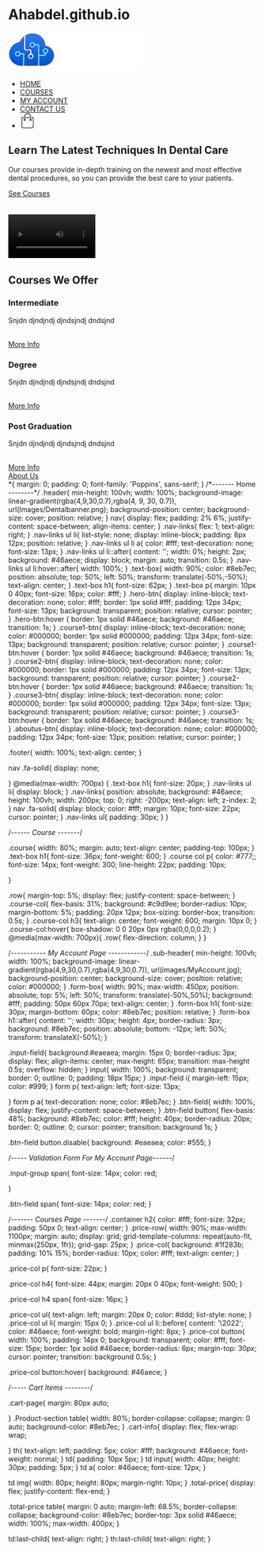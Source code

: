 # Ahabdel.github.io
<!DOCTYPE html>
<html>
<head>
    <meta name="viewport" content="with=deivce-width, initial-
    scale=1.0">
     <title>Dental Course Website</title>
     <link rel="stylesheet" href="style.css">
     <link rel="preconnect" href="https://fonts.googleapis.com">
<link rel="preconnect" href="https://fonts.gstatic.com" crossorigin>
<link href="https://fonts.googleapis.com/css2?family=Poppins:wght@100;200;300;400;600;700&display=swap" rel="stylesheet">
<link rel="stylesheet" href="https://cdnjs.cloudflare.com/ajax/libs/font-awesome/6.3.0/css/all.min.css">
</head>
<body>
  <section class="header">
    <nav>
      <div class="logo">
        <img src="images/logo.png" >
      </div>
      <div class="nav-links" id="navLinks">
        <i class="fa-sharp fa-solid fa-xmark" onclick="hideMenu()"></i>
        <ul> 
          <li><a href="Home.html">HOME</a></li>
          <li><a href="Courses.html">COURSES</a></li>
          <li><a href="MyAccount.html">MY ACCOUNT</a></li>
          <li><a href="ContactUs.html">CONTACT US</a></li>
          <li><a href="Cart.html"><img src="images/cart.png" width="30px" height="30px" ></a></li>
        </ul>
      </div>
      <i class="fa-solid fa-bars" onclick="showMenu()"></i>
    </nav>
<div class="text-box">
  <h1>Learn The Latest Techniques In Dental Care</h1>
  <p>Our courses provide in-depth training on the newest and most effective dental procedures, so you can provide the best care to your patients.</p>
  <a href=""class="hero-btn">See Courses</a>
  <br>
  <br>
  <br>
  <video width="35%" controls>
    <source src="video.mp4" type="video/mp4" >
  </video>
</div>
   </section>

<!-------- Course --------->

<section class="course">
  <h1>Courses We Offer</h1>
  <p></p>

  <div class="row">
    <div class="course-col">
      <h3>Intermediate</h3>
      <p>Snjdn djndjndj djndsjndj dndsjnd</p>
      <br>
      <a href="Courses.html" class="course1-btn">More Info</a>
    </div>  
    <div class="course-col">
      <h3>Degree</h3>
      <p>Snjdn djndjndj djndsjndj dndsjnd</p>
      <br>
      <a href="Courses.html" class="course2-btn">More Info</a>
    </div>
    <div class="course-col">
      <h3>Post Graduation</h3>
      <p>Snjdn djndjndj djndsjndj dndsjnd</p>
      <br>
      <a href="Courses.html" class="course3-btn">More Info</a>
    </div>
  </div>
</section>

<!---------- Footer ---------->
<section class="footer">
  <a href="AboutUs.html" class="aboutus-btn">About Us</a>

</section>


<!---------JavaScript for Toggle Menu-------->

<script>
      var navLinks = document.getElementById("navLinks");
      
      function showMenu(){
        navLinks.style.right = "0";
      }
      function hideMenu(){
        navLinks.style.right = "-200px";
      }
   </script>
   
  </body>
</html>
*{
  margin: 0;
  padding: 0;
  font-family: 'Poppins', sans-serif;
}
/*------- Home --------*/
.header{
  min-height: 100vh;
  width: 100%;
  background-image: linear-gradient(rgba(4,9,30,0.7),rgba(4, 9, 30, 0.7)), url(Images/Dentalbanner.png);
  background-position: center;
  background-size: cover;
  position: relative;
}
nav{
  display: flex;
  padding: 2% 6%;
  justify-content: space-between;
  align-items: center;
}
.nav-links{
  flex: 1;
  text-align: right;
}
.nav-links ul li{
    list-style: none;
    display: inline-block;
    padding: 8px 12px;
    position: relative;
}
.nav-links ul li a{
  color: #fff;
  text-decoration: none;
  font-size: 13px;
}
.nav-links ul li::after{
  content: '';
  width: 0%;
  height: 2px;
  background: #46aece;
  display: block;
  margin: auto;
  transition: 0.5s;
}
.nav-links ul li:hover::after{
  width: 100%;
}
.text-box{
  width: 90%;
  color: #8eb7ec;
  position: absolute;
  top: 50%;
  left: 50%;
  transform: translate(-50%,-50%);
  text-align: center;
}
.text-box h1{
    font-size: 62px;
}
.text-box p{
  margin: 10px 0 40px;
  font-size: 16px;
  color: #fff;
}
.hero-btn{
  display: inline-block;
  text-decoration: none;
  color: #fff;
  border: 1px solid #fff;
  padding: 12px 34px;
  font-size: 13px;
  background: transparent;
  position: relative;
  cursor: pointer;
}
.hero-btn:hover {
  border: 1px solid #46aece;
  background: #46aece;
  transition: 1s;
}
.course1-btn{
  display: inline-block;
  text-decoration: none;
  color: #000000;
  border: 1px solid #000000;
  padding: 12px 34px;
  font-size: 13px;
  background: transparent;
  position: relative;
  cursor: pointer;
}
.course1-btn:hover {
  border: 1px solid #46aece;
  background: #46aece;
  transition: 1s;
}
.course2-btn{
  display: inline-block;
  text-decoration: none;
  color: #000000;
  border: 1px solid #000000;
  padding: 12px 34px;
  font-size: 13px;
  background: transparent;
  position: relative;
  cursor: pointer;
}
.course2-btn:hover {
  border: 1px solid #46aece;
  background: #46aece;
  transition: 1s;
}
.course3-btn{
  display: inline-block;
  text-decoration: none;
  color: #000000;
  border: 1px solid #000000;
  padding: 12px 34px;
  font-size: 13px;
  background: transparent;
  position: relative;
  cursor: pointer;
}
.course3-btn:hover {
  border: 1px solid #46aece;
  background: #46aece;
  transition: 1s;
}
.aboutus-btn{
  display: inline-block;
  text-decoration: none;
  color: #000000;
  padding: 12px 34px;
  font-size: 13px;
  position: relative;
  cursor: pointer;
}

.footer{
  width: 100%;
  text-align: center;
}


nav .fa-solid{
  display: none;

}
@media(max-width: 700px) {
  .text-box h1{
    font-size: 20px;
  }
  .nav-links ul li{
    display: block;
  }
  .nav-links{
    position: absolute;
    background: #46aece;
    height: 100vh;
    width: 200px;
    top: 0;
    right: -200px;
    text-align: left;
    z-index: 2;
  }
  nav .fa-solid{
    display: block;
    color: #fff;
    margin: 10px;
    font-size: 22px;
    cursor: pointer;
  }
  .nav-links ul{
      padding: 30px;
  }
}

/*------ Course -------*/

.course{ 
  width: 80%;
  margin: auto;
  text-align: center;
  padding-top: 100px;
}
.text-box h1{
  font-size: 36px;
  font-weight: 600;
}
.course col p{
  color: #777;;
  font-size: 14px;
  font-weight: 300;
  line-height: 22px;
  padding: 10px;

}

.row{
  margin-top: 5%;
  display: flex;
  justify-content: space-between;
}
.course-col{
  flex-basis: 31%;
  background: #c9d9ee;
  border-radius: 10px;
  margin-bottom: 5%;
  padding: 20px 12px;
  box-sizing: border-box;
  transition: 0.5s;
}
.course-col h3{
  text-align: center;
  font-weight: 600;
  margin: 10px 0;
}
.course-col:hover{
  box-shadow: 0 0 20px 0px rgba(0,0,0,0.2);
}
@media(max-width: 700px){
  .row{
    flex-direction: column;
  }
}

/*----------- My Account Page ------------*/
.sub-header{
  min-height: 100vh;
  width: 100%;
  background-image: linear-gradient(rgba(4,9,30,0.7),rgba(4,9,30,0.7)), url(images/MyAccount.jpg);
  background-position: center;
  background-size: cover;
  position: relative;
  color: #000000;
}
.form-box{
  width: 90%;
  max-width: 450px;
  position: absolute;
  top: 5%;
  left: 50%;
  transform: translate(-50%,50%);
  background: #fff;
  padding: 50px 60px 70px;
  text-align: center;
}
.form-box h1{
  font-size: 30px;
  margin-bottom: 60px;
  color: #8eb7ec;
  position: relative;
}
.form-box h1::after{
  content: '';
  width: 30px;
  height: 4px;
  border-radius: 3px;
  background: #8eb7ec;
  position: absolute;
  bottom: -12px;
  left: 50%;
  transform: translateX(-50%);
}



.input-field{
  background:#eaeaea;
  margin: 15px 0;
  border-radius: 3px;
  display: flex;
  align-items: center;
  max-height: 65px;
  transition: max-height 0.5s;
  overflow: hidden;
}
input{
  width: 100%;
  background: transparent;
  border: 0;
  outline: 0;
  padding: 18px 15px;
}
.input-field i{
  margin-left: 15px;
  color: #999;
}
form p{
  text-align: left;
  font-size: 13px;

}
form p a{
  text-decoration: none;
  color: #8eb7ec;
}
.btn-field{
  width: 100%;
  display: flex;
  justify-content: space-between;
}
.btn-field button{
  flex-basis: 48%;
  background: #8eb7ec;
  color: #fff;
  height: 40px;
  border-radius: 20px;
  border: 0;
  outline: 0;
  cursor: pointer;
  transition: background 1s;
}

.btn-field button.disable{
  background: #eaeaea;
  color: #555;
}


/*----- Validation Form For My Account Page------*/

.input-group span{
  font-size: 14px;
  color: red;

}

.btn-field span{
  font-size: 14px;
  color: red;
}


/*------- Courses Page -------*/
.container h2{
  color: #fff;
  font-size: 32px;
  padding: 50px 0;
  text-align: center;
}
.price-row{
  width: 90%;
  max-width: 1100px;
  margin: auto;
  display: grid;
  grid-template-columns: repeat(auto-fit, minmax(250px, 1fr));
  grid-gap: 25px;
}
.price-col{
  background: #1f283b;
  padding: 10% 15%;
  border-radius: 10px;
  color: #fff;
  text-align: center;
}


.price-col p{
  font-size: 22px;
}

.price-col h4{
  font-size: 44px;
  margin: 20px 0 40px;
  font-weight: 500;
}

.price-col h4 span{
  font-size: 16px;
}

.price-col ul{
  text-align: left;
  margin: 20px 0;
  color: #ddd;
  list-style: none;
}
.price-col ul li{
  margin: 15px 0;
}
.price-col ul li::before{
  content: '\2022';
  color: #46aece;
  font-weight: bold;
  margin-right: 8px;
}
.price-col button{
  width: 100%;
  padding: 14px 0;
  background: transparent;
  color: #fff;
  font-size: 15px;
  border: 1px solid #46aece;
  border-radius: 6px;
  margin-top: 30px;
  cursor: pointer;
  transition: background 0.5s;
}

.price-col button:hover{
  background: #46aece;
}



/*----- Cart Items --------*/



.cart-page{
  margin: 80px auto;

}
.Product-section table{
  width: 80%;
  border-collapse: collapse;
  margin: 0 auto;
  background-color: #8eb7ec;
} 
.cart-info{
  display: flex;
  flex-wrap: wrap;
  
}
th{
  text-align: left;
  padding: 5px;
  color: #fff;
  background: #46aece;
  font-weight: normal;
}
td{
  padding: 10px 5px;
}
td input{
  width: 40px;
  height: 30px;
  padding: 5px;
}
td a{
  color: #46aece;
  font-size: 12px;
}

td img{
  width: 80px;
  height: 80px;
  margin-right: 10px;
}
.total-price{
  display: flex;
  justify-content: flex-end;
}

.total-price table{
  margin: 0 auto;
  margin-left: 68.5%;
  border-collapse: collapse;
  background-color: #8eb7ec;
  border-top: 3px solid #46aece;
  width: 100%;
  max-width: 400px;
}

td:last-child{
  text-align: right;
}
th:last-child{
  text-align: right;
}
